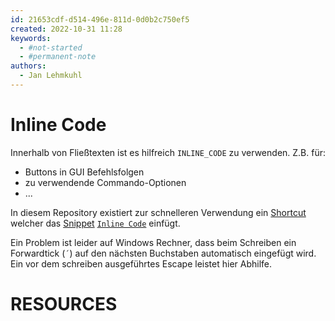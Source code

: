 ```yaml
---
id: 21653cdf-d514-496e-811d-0d0b2c750ef5
created: 2022-10-31 11:28
keywords: 
  - #not-started
  - #permanent-note
authors:
  - Jan Lehmkuhl
---
```



Inline Code
======================================================================

Innerhalb von Fließtexten ist es hilfreich `INLINE_CODE` zu verwenden. 
Z.B. für: 
- Buttons in GUI Befehlsfolgen
- zu verwendende Commando-Optionen
- ...


In diesem Repository existiert zur schnelleren Verwendung ein [Shortcut](../../../.vscode/keybindings.json) welcher das [Snippet](../../vs-code/snippets.md) [`Inline Code`](../../../.vscode/markdown.code-snippets) einfügt.  

Ein Problem ist leider auf Windows Rechner, dass beim Schreiben ein Forwardtick (`´`) auf den nächsten Buchstaben automatisch eingefügt wird. 
Ein vor dem schreiben ausgeführtes Escape leistet hier Abhilfe. 



RESOURCES
======================================================================
